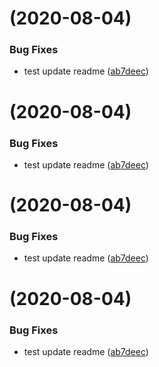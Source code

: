 # [](https://gitswarm.f5net.com/f5aas/f5cs-sdk/compare/v0.1.2...v) (2020-08-04)


### Bug Fixes

* test update readme ([ab7deec](https://gitswarm.f5net.com/f5aas/f5cs-sdk/commits/ab7deec9f6afac16c1ef78050095ee307eada73a))



# [](https://gitswarm.f5net.com/f5aas/f5cs-sdk/compare/v0.1.2...v) (2020-08-04)


### Bug Fixes

* test update readme ([ab7deec](https://gitswarm.f5net.com/f5aas/f5cs-sdk/commits/ab7deec9f6afac16c1ef78050095ee307eada73a))



# [](https://gitswarm.f5net.com/f5aas/f5cs-sdk/compare/v0.1.2...v) (2020-08-04)


### Bug Fixes

* test update readme ([ab7deec](https://gitswarm.f5net.com/f5aas/f5cs-sdk/commits/ab7deec9f6afac16c1ef78050095ee307eada73a))



# [](https://gitswarm.f5net.com/f5aas/f5cs-sdk/compare/v0.1.2...v) (2020-08-04)


### Bug Fixes

* test update readme ([ab7deec](https://gitswarm.f5net.com/f5aas/f5cs-sdk/commits/ab7deec9f6afac16c1ef78050095ee307eada73a))



